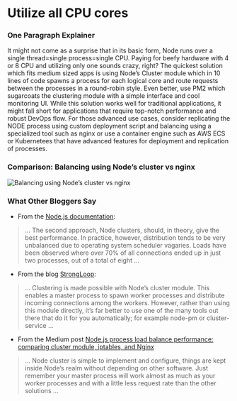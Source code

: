 # Utilize all CPU cores



### One Paragraph Explainer

It might not come as a surprise that in its basic form, Node runs over a single thread=single process=single CPU. Paying for beefy hardware with 4 or 8 CPU and utilizing only one sounds crazy, right? The quickest solution which fits medium sized apps is using Node’s Cluster module which in 10 lines of code spawns a process for each logical core and route requests between the processes in a round-robin style. Even better, use PM2 which sugarcoats the clustering module with a simple interface and cool monitoring UI. While this solution works well for traditional applications, it might fall short for applications that require top-notch performance and robust DevOps flow. For those advanced use cases, consider replicating the NODE process using custom deployment script and balancing using a specialized tool such as nginx or use a container engine such as AWS ECS or Kubernetees that have advanced features for deployment and replication of processes.



### Comparison: Balancing using Node’s cluster vs nginx

![Balancing using Node’s cluster vs nginx](/assets/images/utilizecpucores1.png "Balancing using Node’s cluster vs nginx")



### What Other Bloggers Say

* From the [Node.js documentation](https://nodejs.org/api/cluster.html#cluster_how_it_works):
> ... The second approach, Node clusters, should, in theory, give the best performance. In practice, however, distribution tends to be very unbalanced due to operating system scheduler vagaries. Loads have been observed where over 70% of all connections ended up in just two processes, out of a total of eight ...

* From the blog [StrongLoop](https://strongloop.com/strongblog/best-practices-for-express-in-production-part-two-performance-and-reliability/):
> ... Clustering is made possible with Node’s cluster module. This enables a master process to spawn worker processes and distribute incoming connections among the workers. However, rather than using this module directly, it’s far better to use one of the many tools out there that do it for you automatically; for example node-pm or cluster-service ...

* From the Medium post [Node.js process load balance performance: comparing cluster module, iptables, and Nginx](https://medium.com/@fermads/node-js-process-load-balancing-comparing-cluster-iptables-and-nginx-6746aaf38272)
> ... Node cluster is simple to implement and configure, things are kept inside Node’s realm without depending on other software. Just remember your master process will work almost as much as your worker processes and with a little less request rate than the other solutions ...
